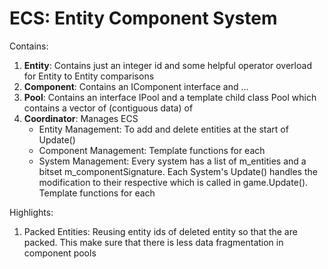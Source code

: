 # ECS: Entity Component System

Contains:

1. **Entity**: Contains just an integer id and some helpful operator overload for Entity to Entity comparisons
2. **Component**: Contains an IComponent interface and ...
3. **Pool**: Contains an interface IPool and a template child class Pool<TComponent> which contains a vector of (contiguous data) of <TComponent>
4. **Coordinator**: Manages ECS
   - Entity Management: To add and delete entities at the start of Update()
   - Component Management: Template functions for each <TComponent>
   - System Management: Every system has a list of m_entities and a bitset m_componentSignature. Each System's Update() handles the modification to their respective <TComponent> which is called in game.Update(). Template functions for each <TSystem>

Highlights:

1. Packed Entities: Reusing entity ids of deleted entity so that the are packed. This make sure that there is less data fragmentation in component pools
